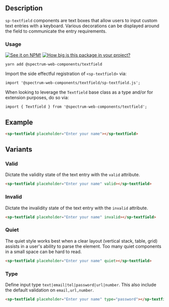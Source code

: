 ## Description

`sp-textfield` components are text boxes that allow users to input custom text entries with a keyboard. Various decorations can be displayed around the field to communicate the entry requirements.

### Usage

[![See it on NPM!](https://img.shields.io/npm/v/@spectrum-web-components/textfield?style=for-the-badge)](https://www.npmjs.com/package/@spectrum-web-components/textfield)
[![How big is this package in your project?](https://img.shields.io/bundlephobia/minzip/@spectrum-web-components/textfield?style=for-the-badge)](https://bundlephobia.com/result?p=@spectrum-web-components/textfield)

```
yarn add @spectrum-web-components/textfield
```

Import the side effectful registration of `<sp-textfield>` via:

```
import '@spectrum-web-components/textfield/sp-textfield.js';
```

When looking to leverage the `Textfield` base class as a type and/or for extension purposes, do so via:

```
import { Textfield } from '@spectrum-web-components/textfield';
```

## Example

```html
<sp-textfield placeholder="Enter your name"></sp-textfield>
```

## Variants

### Valid

Dictate the validity state of the text entry with the `valid` attribute.

```html
<sp-textfield placeholder="Enter your name" valid></sp-textfield>
```

### Invalid

Dictate the invalidity state of the text entry with the `invalid` attribute.

```html
<sp-textfield placeholder="Enter your name" invalid></sp-textfield>
```

### Quiet

The quiet style works best when a clear layout (vertical stack, table, grid) assists in a user's ability to parse the element. Too many quiet components in a small space can be hard to read.

```html
<sp-textfield placeholder="Enter your name" quiet></sp-textfield>
```

### Type

Define input type `text|email|tel|password|url|number`. This also include the default validation on `email,url,number`.

```html
<sp-textfield placeholder="Enter your name" type="password"></sp-textfield>
```

